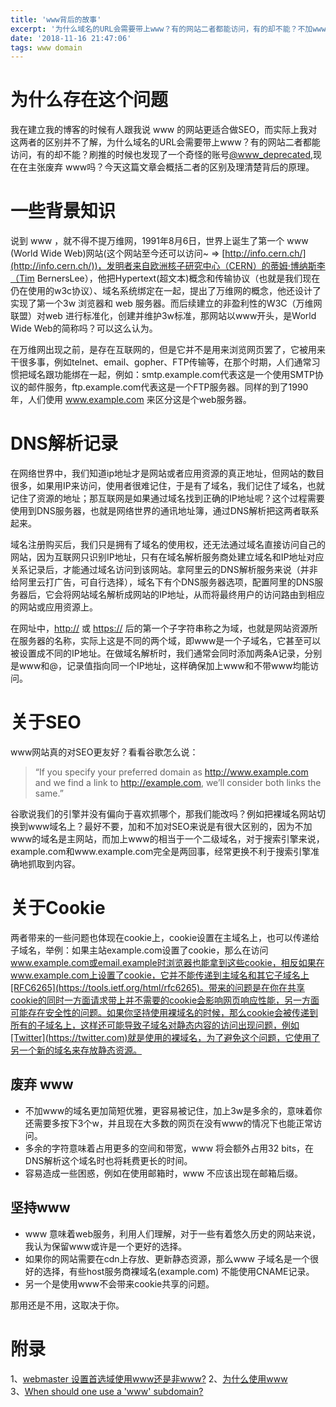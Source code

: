 ```yaml
---
title: 'www背后的故事'
excerpt: '为什么域名的URL会需要带上www？有的网站二者都能访问，有的却不能？不加www的域名更加简短优雅，更容易被记住'
date: '2018-11-16 21:47:06'
tags: www domain
---
```


# 为什么存在这个问题

我在建立我的博客的时候有人跟我说 www 的网站更适合做SEO，而实际上我对这两者的区别并不了解，为什么域名的URL会需要带上www？有的网站二者都能访问，有的却不能？刷推的时候也发现了一个奇怪的账号[@www_deprecated](https://twitter.com/www_deprecated),现在在主张废弃 www吗？今天这篇文章会概括二者的区别及理清楚背后的原理。

# 一些背景知识

说到 www ，就不得不提万维网，1991年8月6日，世界上诞生了第一个 www (World Wide Web)网站(这个网站至今还可以访问~ => [http://info.cern.ch/](http://info.cern.ch/))，发明者来自欧洲核子研究中心（CERN）的蒂姆·博纳斯李（Tim BernersLee），他把Hypertext(超文本)概念和传输协议（也就是我们现在仍在使用的w3c协议）、域名系统绑定在一起，提出了万维网的概念，他还设计了实现了第一个3w 浏览器和 web 服务器。而后续建立的非盈利性的W3C（万维网联盟）对web 进行标准化，创建并维护3w标准，那网站以www开头，是World Wide Web的简称吗？可以这么认为。

在万维网出现之前，是存在互联网的，但是它并不是用来浏览网页罢了，它被用来干很多事，例如telnet、email、gopher、FTP传输等，在那个时期，人们通常习惯把域名跟功能绑在一起，例如：smtp.example.com代表这是一个使用SMTP协议的邮件服务，ftp.example.com代表这是一个FTP服务器。同样的到了1990年，人们使用 www.example.com 来区分这是个web服务器。

# DNS解析记录

在网络世界中，我们知道ip地址才是网站或者应用资源的真正地址，但网站的数目很多，如果用IP来访问，使用者很难记住，于是有了域名，我们记住了域名，也就记住了资源的地址；那互联网是如果通过域名找到正确的IP地址呢？这个过程需要使用到DNS服务器，也就是网络世界的通讯地址簿，通过DNS解析把这两者联系起来。

域名注册购买后，我们只是拥有了域名的使用权，还无法通过域名直接访问自己的网站，因为互联网只识别IP地址，只有在域名解析服务商处建立域名和IP地址对应关系记录后，才能通过域名访问到该网站。拿阿里云的DNS解析服务来说（并非给阿里云打广告，可自行选择），域名下有个DNS服务器选项，配置阿里的DNS服务器后，它会将网站域名解析成网站的IP地址，从而将最终用户的访问路由到相应的网站或应用资源上。  

在网址中，<http://> 或 <https://> 后的第一个子字符串称之为域，也就是网站资源所在服务器的名称，实际上这是不同的两个域，即www是一个子域名，它甚至可以被设置成不同的IP地址。在做域名解析时，我们通常会同时添加两条A记录，分别是www和@，记录值指向同一个IP地址，这样确保加上www和不带www均能访问。

# 关于SEO

www网站真的对SEO更友好？看看谷歌怎么说：
> “If you specify your preferred domain as <http://www.example.com> and we find a link to <http://example.com>, we’ll consider both links the same.”  

谷歌说我们的引擎并没有偏向于喜欢抓哪个，那我们能改吗？例如把裸域名网站切换到www域名上？最好不要，加和不加对SEO来说是有很大区别的，因为不加www的域名是主网站，而加上www的相当于一个二级域名，对于搜索引擎来说，example.com和www.example.com完全是两回事，经常更换不利于搜索引擎准确地抓取到内容。

# 关于Cookie

两者带来的一些问题也体现在cookie上，cookie设置在主域名上，也可以传递给子域名，举例：如果主站example.com设置了cookie，那么在访问 www.example.com或email.example时浏览器也能拿到这些cookie，相反如果在www.example.com上设置了cookie，它并不能传递到主域名和其它子域名上[RFC6265](https://tools.ietf.org/html/rfc6265)。带来的问题是在你在共享cookie的同时一方面请求带上并不需要的cookie会影响网页响应性能，另一方面可能存在安全性的问题。如果你坚持使用裸域名的时候，那么cookie会被传递到所有的子域名上，这样还可能导致子域名对静态内容的访问出现问题，例如[Twitter](https://twitter.com)就是使用的裸域名，为了避免这个问题，它使用了另一个新的域名来存放静态资源。

## 废弃 www

- 不加www的域名更加简短优雅，更容易被记住，加上3w是多余的，意味着你还需要多按下3个w，并且现在大多数的网页在没有www的情况下也能正常访问。  
- 多余的字符意味着占用更多的空间和带宽，www 将会额外占用32 bits，在DNS解析这个域名时也将耗费更长的时间。  
- 容易造成一些困惑，例如在使用邮箱时，www 不应该出现在邮箱后缀。  

## 坚持www

- www 意味着web服务，利用人们理解，对于一些有着悠久历史的网站来说，我认为保留www或许是一个更好的选择。
- 如果你的网站需要在cdn上存放、更新静态资源，那么www 子域名是一个很好的选择，有些host服务商裸域名(example.com) 不能使用CNAME记录。  
- 另一个是使用www不会带来cookie共享的问题。  

那用还是不用，这取决于你。

# 附录

1、[webmaster 设置首选域使用www还是非www?](https://support.google.com/webmasters/answer/44231?hl=zh-Hans)
2、[为什么使用www](https://www.yes-www.org/why-use-www/)  
3、[When should one use a 'www' subdomain?](https://stackoverflow.com/questions/486621/when-should-one-use-a-www-subdomain)
